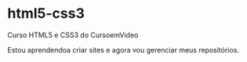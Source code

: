 # html5-css3
 Curso HTML5 e CSS3 do CursoemVideo

 Estou aprendendoa criar sites e agora vou gerenciar meus repositórios.
